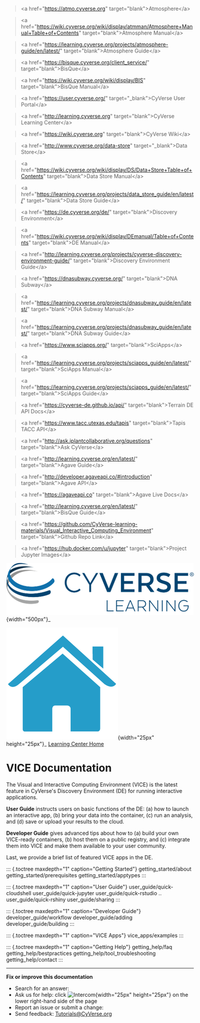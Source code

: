 > \<a href=\"<https://atmo.cyverse.org>\"
> target=\"blank\"\>Atmosphere\</a>

> \<a
> href=\"<https://wiki.cyverse.org/wiki/display/atmman/Atmosphere+Manual+Table+of+Contents>\"
> target=\"blank\"\>Atmosphere Manual\</a>

> \<a
> href=\"<https://learning.cyverse.org/projects/atmosphere-guide/en/latest/>\"
> target=\"blank\"\>Atmosphere Guide\</a>

> \<a href=\"<https://bisque.cyverse.org/client_service/>\"
> target=\"blank\"\>BisQue\</a>

> \<a href=\"<https://wiki.cyverse.org/wiki/display/BIS>\"
> target=\"blank\"\>BisQue Manual\</a>

> \<a href=\"<https://user.cyverse.org/>\" target=\"\_blank\"\>CyVerse
> User Portal\</a>

> \<a href=\"<http://learning.cyverse.org>\" target=\"blank\"\>CyVerse
> Learning Center\</a>

> \<a href=\"<https://wiki.cyverse.org>\" target=\"blank\"\>CyVerse
> Wiki\</a>

> \<a href=\"<http://www.cyverse.org/data-store>\"
> target=\"\_blank\"\>Data Store\</a>

> \<a
> href=\"<https://wiki.cyverse.org/wiki/display/DS/Data+Store+Table+of+Contents>\"
> target=\"blank\"\>Data Store Manual\</a>

> \<a
> href=\"<https://learning.cyverse.org/projects/data_store_guide/en/latest/>\"
> target=\"blank\"\>Data Store Guide\</a>

> \<a href=\"<https://de.cyverse.org/de/>\" target=\"blank\"\>Discovery
> Environment\</a>

> \<a
> href=\"<https://wiki.cyverse.org/wiki/display/DEmanual/Table+of+Contents>\"
> target=\"blank\"\>DE Manual\</a>

> \<a
> href=\"<http://learning.cyverse.org/projects/cyverse-discovery-environment-guide/>\"
> target=\"blank\"\>Discovery Environment Guide\</a>

> \<a href=\"<https://dnasubway.cyverse.org/>\" target=\"blank\"\>DNA
> Subway\</a>

> \<a
> href=\"<https://learning.cyverse.org/projects/dnasubway_guide/en/latest/>\"
> target=\"blank\"\>DNA Subway Manual\</a>

> \<a
> href=\"<https://learning.cyverse.org/projects/dnasubway_guide/en/latest/>\"
> target=\"blank\"\>DNA Subway Guide\</a>

> \<a href=\"<https://www.sciapps.org/>\" target=\"blank\"\>SciApps\</a>

> \<a
> href=\"<https://learning.cyverse.org/projects/sciapps_guide/en/latest/>\"
> target=\"blank\"\>SciApps Manual\</a>

> \<a
> href=\"<https://learning.cyverse.org/projects/sciapps_guide/en/latest/>\"
> target=\"blank\"\>SciApps Guide\</a>

> \<a href=\"<https://cyverse-de.github.io/api/>\"
> target=\"blank\"\>Terrain DE API Docs\</a>

> \<a href=\"<https://www.tacc.utexas.edu/tapis>\"
> target=\"blank\"\>Tapis TACC API\</a>

> \<a href=\"<http://ask.iplantcollaborative.org/questions>\"
> target=\"blank\"\>Ask CyVerse\</a>

> \<a href=\"<http://learning.cyverse.org/en/latest/>\"
> target=\"blank\"\>Agave Guide\</a>

> \<a href=\"<http://developer.agaveapi.co/#introduction>\"
> target=\"blank\"\>Agave API\</a>

> \<a href=\"<https://agaveapi.co>\" target=\"blank\"\>Agave Live
> Docs\</a>

> \<a href=\"<http://learning.cyverse.org/en/latest/>\"
> target=\"blank\"\>BisQue Guide\</a>

> \<a
> href=\"<https://github.com/CyVerse-learning-materials/Visual_Interactive_Computing_Environment>\"
> target=\"blank\"\>Github Repo Link\</a>

> \<a href=\"<https://hub.docker.com/u/jupyter>\"
> target=\"blank\"\>Project Jupyter Images\</a>

![CyVerse_logo](./img/cyverse_learning.png){width="500px"}\_

![Home_Icon](./img/homeicon.png){width="25px" height="25px"}\_ [Learning
Center Home](http://learning.cyverse.org/)

# VICE Documentation

The Visual and Interactive Computing Environment (VICE) is the latest
feature in CyVerse\'s Discovery Environment (DE) for running interactive
applications.

**User Guide** instructs users on basic functions of the DE: (a) how to
launch an interactive app, (b) bring your data into the container, (c)
run an analysis, and (d) save or upload your results to the cloud.

**Developer Guide** gives advanced tips about how to (a) build your own
VICE-ready containers, (b) host them on a public registry, and (c)
integrate them into VICE and make them available to your user community.

Last, we provide a brief list of featured VICE apps in the DE.

::: {.toctree maxdepth="1" caption="Getting Started"}
getting_started/about getting_started/prerequisites
getting_started/apptypes
:::

::: {.toctree maxdepth="1" caption="User Guide"}
user_guide/quick-cloudshell user_guide/quick-jupyter
user_guide/quick-rstudio .. user_guide/quick-rshiny user_guide/sharing
:::

::: {.toctree maxdepth="1" caption="Developer Guide"}
developer_guide/workflow developer_guide/adding developer_guide/building
:::

::: {.toctree maxdepth="1" caption="VICE Apps"}
vice_apps/examples
:::

::: {.toctree maxdepth="1" caption="Getting Help"}
getting_help/faq getting_help/bestpractices
getting_help/tool_troubleshooting getting_help/contact
:::

------------------------------------------------------------------------

**Fix or improve this documentation**

-   Search for an answer:
-   Ask us for help: click ![Intercom](./img/intercom.png){width="25px"
    height="25px"} on the lower right-hand side of the page
-   Report an issue or submit a change:
-   Send feedback: [Tutorials\@CyVerse.org](Tutorials@CyVerse.org)
